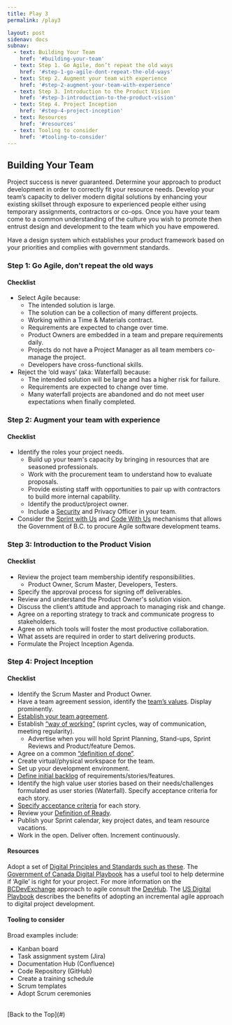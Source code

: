 ```yaml
---
title: Play 3
permalink: /play3

layout: post
sidenav: docs
subnav: 
  - text: Building Your Team
    href: '#building-your-team'
  - text: Step 1. Go Agile, don’t repeat the old ways
    href: '#step-1-go-agile-dont-repeat-the-old-ways'
  - text: Step 2. Augment your team with experience
    href: '#step-2-augment-your-team-with-experience'
  - text: Step 3. Introduction to the Product Vision
    href: '#step-3-introduction-to-the-product-vision'
  - text: Step 4. Project Inception
    href: '#step-4-project-inception'
  - text: Resources
    href: '#resources'
  - text: Tooling to consider
    href: '#tooling-to-consider'
---
```

## Building Your Team
Project success is never guaranteed. Determine your approach to product development in order to correctly fit your resource needs.  Develop your team’s capacity to deliver modern digital solutions by enhancing your existing skillset through exposure to experienced people either using temporary assignments, contractors or co-ops. Once you have your team come to a common understanding of the culture you wish to promote then entrust design and development to the team which you have empowered.

Have a design system which establishes your product framework based on your priorities and complies with government standards.

### Step 1: Go Agile, don’t repeat the old ways
#### Checklist
- Select Agile because:
  - The intended solution is large.
  - The solution can be a collection of many different projects.
  - Working within a Time & Materials contract.
  - Requirements are expected to change over time.
  - Product Owners are embedded in a team and prepare requirements daily.
  - Projects do not have a Project Manager as all team members co-manage the project.
  - Developers have cross-functional skills. 
- Reject the ‘old ways’ (aka: Waterfall) because:
  - The intended solution will be large and has a higher risk for failure.
  - Requirements are expected to change over time.
  - Many waterfall projects are abandoned and do not meet user expectations when finally completed.

### Step 2: Augment your team with experience
#### Checklist
- Identify the roles your project needs.
  - Build up your team's capacity by bringing in resources that are seasoned professionals. 
  - Work with the procurement team to understand how to evaluate proposals. 
  - Provide existing staff with opportunities to pair up with contractors to build more internal capability.
  - Identify the product/project owner.
  - Include a [Security](https://www2.gov.bc.ca/gov/content/governments/services-for-government/policies-procedures/information-security-policy-and-guidelines/role-of-miso) and Privacy Officer in your team.
- Consider the [Sprint with Us](https://digital.gov.bc.ca/marketplace/learn-more/sprint-with-us) and [Code With Us](https://engage.gov.bc.ca/data/2017/01/03/building-community-code-with-us/procurement) mechanisms that allows the Government of B.C. to procure Agile software development teams. 

### Step 3: Introduction to the Product Vision
#### Checklist
- Review the project team membership identify responsibilities.
  - Product Owner, Scrum Master, Developers, Testers.
- Specify the approval process for signing off deliverables.
- Review and understand the Product Owner's solution vision.
- Discuss the client’s attitude and approach to managing risk and change.
- Agree on a reporting strategy to track and communicate progress to stakeholders.
- Agree on which tools will foster the most productive collaboration.
- What assets are required in order to start delivering products.
- Formulate the Project Inception Agenda.

### Step 4: Project Inception 
#### Checklist
- Identify the Scrum Master and Product Owner.
- Have a team agreement session, identify the [team’s values](http://www.andycleff.com/2015/08/agile-best-practices-values-principles-virtues/#:~:text=Agile%20Values&text=Individuals%20and%20interactions%20over%20processes,change%20over%20following%20a%20plan). Display prominently.
- [Establish your team agreement](https://shift.newco.co/2017/07/23/team-working-agreements-the-why-what-and-how/#:~:text=Why%20is%20it%20important%3F,together%20to%20produce%20great%20results.).
- Establish [“way of working”](https://www.101ways.com/2019/04/03/how-to-develop-a-teams-ways-of-working/#:~:text=Suggested%20ways%20of%20working&text=For%20larger%20teams%2C%20break%20into,one%20way%20of%20doing%20something) (sprint cycles, way of communication, meeting regularity).
  - Advertise when you will hold Sprint Planning, Stand-ups, Sprint Reviews and Product/feature Demos.
- Agree on a common [“definition of done”](https://www.boost.co.nz/blog/2019/05/definition-of-done-examples-and-tips).
- Create virtual/physical workspace for the team.
- Set up your development environment.
- [Define initial backlog](https://www.youtube.com/watch?v=DUYUIj1t10Q) of requirements/stories/features.
- Identify the high value user stories based on their needs/challenges formulated as user stories  (Waterfall). Specify acceptance criteria for each story.
- [Specify acceptance criteria](https://rubygarage.org/blog/clear-acceptance-criteria-and-why-its-important#:~:text=Put%20simply%2C%20acceptance%20criteria%20specify,client's%20demands%20and%20prevent%20miscommunication.) for each story.
- Review your [Definition of Ready](https://www.scruminc.com/definition-of-ready/).
- Publish your Sprint calendar, key project dates, and team resource vacations.
- Work in the open. Deliver often. Increment continuously.

#### Resources
Adopt a set of [Digital Principles and Standards such as these](https://canada-ca.github.io/digital-playbook-guide-numerique/views-vues/single-page-seule/en/digital-standards.html). The [Government of Canada Digital Playbook](https://canada-ca.github.io/digital-playbook-guide-numerique/views-vues/agile/en/agile-use-when.html) has a useful tool to help determine if ‘Agile’ is right for your project. For more information on the [BCDevExchange](https://bcdevexchange.org/) approach to agile consult the [DevHub](https://devhub-static-test-devhub-test.pathfinder.gov.bc.ca/Agile-Delivery-Process/Agile-Delivery-Process). The [US Digital Playbook](https://playbook.cio.gov/#play4) describes the benefits of adopting an incremental agile approach to digital project development. 

#### Tooling to consider
Broad examples include:
- Kanban board
- Task assignment system (Jira)
- Documentation Hub (Confluence)
- Code Repository (GitHub)
- Create a training schedule
- Scrum templates
- Adopt Scrum ceremonies

<br/>
[Back to the Top](#)